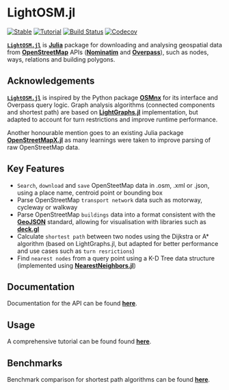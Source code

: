 # LightOSM.jl

[![Stable](https://img.shields.io/badge/docs-stable-blue.svg)](https://deloittedigitalapac.github.io/LightOSM.jl/docs/)
[![Tutorial](https://img.shields.io/badge/docs-tutorial-informational.svg)](https://deloittedigitalapac.github.io/LightOSM.jl/notebooks/tutorial)
[![Build Status](https://github.com/DeloitteOptimalReality/LightOSM.jl/workflows/CI/badge.svg?branch=master)](https://github.com/DeloitteOptimalReality/LightOSM.jl/actions?query=workflow%3ACI+branch%3Amaster)
[![Codecov](https://codecov.io/gh/DeloitteOptimalReality/LightOSM.jl/branch/master/graph/badge.svg)](https://codecov.io/gh/DeloitteOptimalReality/LightOSM.jl)


**[`LightOSM.jl`](https://github.com/DeloitteOptimalReality/LightOSM.jl)** is **[Julia](https://julialang.org/)** package for downloading and analysing geospatial data from **[OpenStreetMap](https://wiki.openstreetmap.org/wiki/Main_Page)** APIs (**[Nominatim](https://nominatim.openstreetmap.org/ui/search.html)** and **[Overpass](https://overpass-api.de)**), such as nodes, ways, relations and building polygons.

## Acknowledgements

**[`LightOSM.jl`](https://github.com/DeloitteOptimalReality/LightOSM.jl)** is inspired by the Python package **[OSMnx](https://github.com/gboeing/osmnx)** for its interface and Overpass query logic. Graph analysis algorithms (connected components and shortest path) are based on **[LightGraphs.jl](https://github.com/JuliaGraphs/LightGraphs.jl)** implementation, but adapted to account for turn restrictions and improve runtime performance.

Another honourable mention goes to an existing Julia package **[OpenStreetMapX.jl](https://github.com/pszufe/OpenStreetMapX.jl)** as many learnings were taken to improve parsing of raw OpenStreetMap data.

## Key Features

- `Search`, `download` and `save` OpenSteetMap data in .osm, .xml or .json, using a place name, centroid point or bounding box
- Parse OpenStreetMap `transport network` data such as motorway, cycleway or walkway
- Parse OpenStreetMap `buildings` data into a format consistent with the **[GeoJSON](https://tools.ietf.org/html/rfc7946)** standard, allowing for visualisation with libraries such as **[deck.gl](https://github.com/visgl/deck.gl)**
- Calculate `shortest path` between two nodes using the Dijkstra or A\* algorithm (based on LightGraphs.jl, but adapted for better performance and use cases such as `turn resrictions`)
- Find `nearest nodes` from a query point using a K-D Tree data structure (implemented using **[NearestNeighbors.jl](https://github.com/KristofferC/NearestNeighbors.jl)**)

## Documentation

Documentation for the API can be found **[here](https://deloitteoptimalreality.github.io/LightOSM.jl/docs)**.

## Usage

A comprehensive tutorial can be found found **[here](https://deloitteoptimalreality.github.io/LightOSM.jl/notebooks/tutorial)**.

## Benchmarks

Benchmark comparison for shortest path algorithms can be found **[here](https://deloitteoptimalreality.github.io/LightOSM.jl/notebooks/benchmarks)**.
